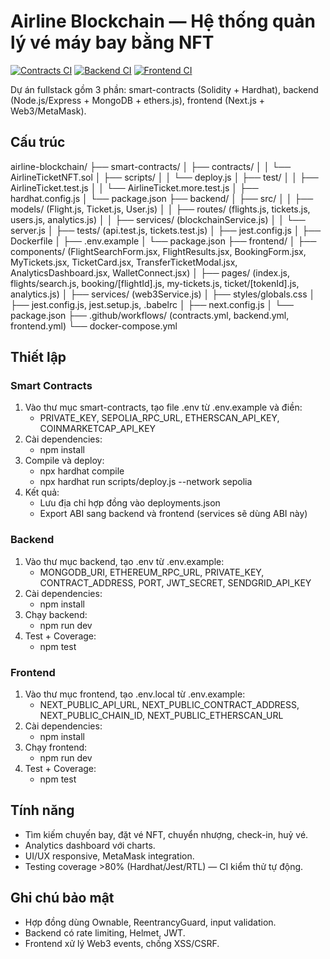 # Airline Blockchain — Hệ thống quản lý vé máy bay bằng NFT

[![Contracts CI](https://img.shields.io/github/actions/workflow/status/OWNER/REPO/contracts.yml?label=contracts-ci)](#)
[![Backend CI](https://img.shields.io/github/actions/workflow/status/OWNER/REPO/backend.yml?label=backend-ci)](#)
[![Frontend CI](https://img.shields.io/github/actions/workflow/status/OWNER/REPO/frontend.yml?label=frontend-ci)](#)

Dự án fullstack gồm 3 phần: smart-contracts (Solidity + Hardhat), backend (Node.js/Express + MongoDB + ethers.js), frontend (Next.js + Web3/MetaMask).

## Cấu trúc

airline-blockchain/
├── smart-contracts/
│   ├── contracts/
│   │   └── AirlineTicketNFT.sol
│   ├── scripts/
│   │   └── deploy.js
│   ├── test/
│   │   ├── AirlineTicket.test.js
│   │   └── AirlineTicket.more.test.js
│   ├── hardhat.config.js
│   └── package.json
├── backend/
│   ├── src/
│   │   ├── models/ (Flight.js, Ticket.js, User.js)
│   │   ├── routes/ (flights.js, tickets.js, users.js, analytics.js)
│   │   ├── services/ (blockchainService.js)
│   │   └── server.js
│   ├── tests/ (api.test.js, tickets.test.js)
│   ├── jest.config.js
│   ├── Dockerfile
│   ├── .env.example
│   └── package.json
├── frontend/
│   ├── components/ (FlightSearchForm.jsx, FlightResults.jsx, BookingForm.jsx, MyTickets.jsx, TicketCard.jsx, TransferTicketModal.jsx, AnalyticsDashboard.jsx, WalletConnect.jsx)
│   ├── pages/ (index.js, flights/search.js, booking/[flightId].js, my-tickets.js, ticket/[tokenId].js, analytics.js)
│   ├── services/ (web3Service.js)
│   ├── styles/globals.css
│   ├── jest.config.js, jest.setup.js, .babelrc
│   ├── next.config.js
│   └── package.json
├── .github/workflows/ (contracts.yml, backend.yml, frontend.yml)
└── docker-compose.yml

## Thiết lập

### Smart Contracts
1) Vào thư mục smart-contracts, tạo file .env từ .env.example và điền:
   - PRIVATE_KEY, SEPOLIA_RPC_URL, ETHERSCAN_API_KEY, COINMARKETCAP_API_KEY
2) Cài dependencies:
   - npm install
3) Compile và deploy:
   - npx hardhat compile
   - npx hardhat run scripts/deploy.js --network sepolia
4) Kết quả:
   - Lưu địa chỉ hợp đồng vào deployments.json
   - Export ABI sang backend và frontend (services sẽ dùng ABI này)

### Backend
1) Vào thư mục backend, tạo .env từ .env.example:
   - MONGODB_URI, ETHEREUM_RPC_URL, PRIVATE_KEY, CONTRACT_ADDRESS, PORT, JWT_SECRET, SENDGRID_API_KEY
2) Cài dependencies:
   - npm install
3) Chạy backend:
   - npm run dev
4) Test + Coverage:
   - npm test

### Frontend
1) Vào thư mục frontend, tạo .env.local từ .env.example:
   - NEXT_PUBLIC_API_URL, NEXT_PUBLIC_CONTRACT_ADDRESS, NEXT_PUBLIC_CHAIN_ID, NEXT_PUBLIC_ETHERSCAN_URL
2) Cài dependencies:
   - npm install
3) Chạy frontend:
   - npm run dev
4) Test + Coverage:
   - npm test

## Tính năng
- Tìm kiếm chuyến bay, đặt vé NFT, chuyển nhượng, check-in, huỷ vé.
- Analytics dashboard với charts.
- UI/UX responsive, MetaMask integration.
- Testing coverage >80% (Hardhat/Jest/RTL) — CI kiểm thử tự động.

## Ghi chú bảo mật
- Hợp đồng dùng Ownable, ReentrancyGuard, input validation.
- Backend có rate limiting, Helmet, JWT.
- Frontend xử lý Web3 events, chống XSS/CSRF.